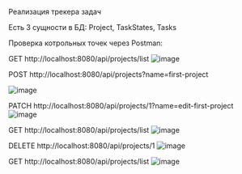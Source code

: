 Реализация трекера задач

Есть 3 сущности в БД:
Project, TaskStates, Tasks 

Проверка котрольных точек через Postman:

GET http://localhost:8080/api/projects/list
![image](https://github.com/user-attachments/assets/9ca766d9-7c07-4b3b-a9d1-366687864b49)

POST http://localhost:8080/api/projects?name=first-project

![image](https://github.com/user-attachments/assets/c39a36dc-e407-44b4-ad7d-135e75fb0ada)

PATCH  http://localhost:8080/api/projects/1?name=edit-first-project
![image](https://github.com/user-attachments/assets/864377a5-bc5f-488c-8028-9c5f899e9ac9)

GET http://localhost:8080/api/projects/list
![image](https://github.com/user-attachments/assets/88804b94-4f5f-4778-9468-973879e52612)

DELETE http://localhost:8080/api/projects/1
![image](https://github.com/user-attachments/assets/98a6d98d-7f5a-4fab-b6e8-1ec9fcb9cf9b)

GET http://localhost:8080/api/projects/list
![image](https://github.com/user-attachments/assets/c769ea2a-a0fb-400e-b3f6-6fcdc05ba4c0)






